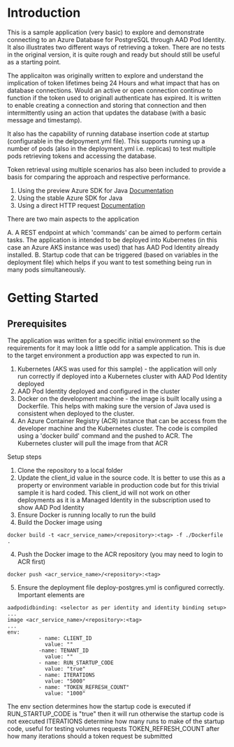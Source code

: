 # Introduction 
This is a sample application (very basic) to explore and demonstrate connecting to an Azure Database for PostgreSQL through AAD Pod Identity. It also illustrates two different ways of retrieving a token. There are no tests in the original version, it is quite rough and ready but should still be useful as a starting point.

The applicaiton was originally written to explore and understand the implication of token lifetimes being 24 Hours and what impact that has on database connections. Would an active or open connection continue to function if the token used to originall authenticate has expired. It is written to enable creating a connection and storing that connection and then intermittently using an action that updates the database (with a basic message and timestamp). 

It also has the capability of running database insertion code at startup (configurable in the delpoyment.yml file). This supports running up a number of pods (also in the deployment.yml i.e. replicas) to test multiple pods retrieving tokens and accessing the database.


Token retrieval using multiple scenarios has also been included to provide a basis for comparing the approach and respective performance.
1. Using the preview Azure SDK for Java [Documentation](https://azure.github.io/azure-sdk-for-java/authentication.html)
2. Using the stable Azure SDK for Java
3. Using a direct HTTP request [Documentation](https://docs.microsoft.com/en-us/azure/active-directory/managed-identities-azure-resources/how-to-use-vm-token#get-a-token-using-java)

There are two main aspects to the application

A. A REST endpoint at which 'commands' can be aimed to perform certain tasks. The application is intended to be deployed into Kubernetes (in this case an Azure AKS instance was used) that has AAD Pod Identity already installed. 
B. Startup code that can be triggered (based on variables in the deployment file) which helps if you want to test something being run in many pods simultaneously.


# Getting Started

## Prerequisites

The application was written for a specific initial environment so the requirements for it may look a little odd for a sample application. This is due to the target environment a production app was expected to run in.

1. Kubernetes (AKS was used for this sample) - the application will only run correctly if deployed into a Kubernetes cluster with AAD Pod Identity deployed
2. AAD Pod Identity deployed and configured in the cluster
3. Docker on the development machine - the image is built locally using a Dockerfile. This helps with making sure the version of Java used is consistent when deployed to the cluster.
4. An Azure Container Registry (ACR) instance that can be access from the developer machine and the Kubernetes cluster. The code is compiled using a 'docker build' command and the pushed to ACR. The Kubernetes cluster will pull the image from that ACR

Setup steps

1. Clone the repository to a local folder
2. Update the client_id value in the source code. It is better to use this as a property or environment variable in production code but for this trivial sample it is hard coded. This client_id will not work on other deployments as it is a Managed Identity in the subscription used to show AAD Pod Identity
3. Ensure Docker is running locally to run the build
4. Build the Docker image using
```
docker build -t <acr_service_name>/<repository>:<tag> -f ./Dockerfile .
```
4. Push the Docker image to the ACR repository (you may need to login to ACR first)
```
docker push <acr_service_name>/<repository>:<tag>
```
5. Ensure the deployment file deploy-postgres.yml is configured correctly.
Important elements are
```
aadpodidbinding: <selector as per identity and identity binding setup>
...
image <acr_service_name>/<repository>:<tag> 
...
env:
          - name: CLIENT_ID
            value: ""
          -name: TENANT_ID
            value: ""
          - name: RUN_STARTUP_CODE
            value: "true"
          - name: ITERATIONS
            value: "5000"
          - name: "TOKEN_REFRESH_COUNT"
            value: "1000"
```
The env section determines how the startup code is executed
if RUN_STARTUP_CODE is "true" then it will run otherwise the startup code is not executed
ITERATIONS determine how many runs to make of the startup code, useful for testing volumes requests
TOKEN_REFRESH_COUNT after how many iterations should a token request be submitted

